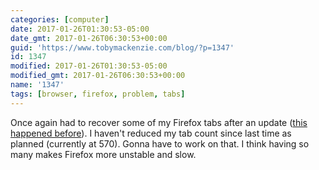 ```yaml
---
categories: [computer]
date: 2017-01-26T01:30:53-05:00
date_gmt: 2017-01-26T06:30:53+00:00
guid: 'https://www.tobymackenzie.com/blog/?p=1347'
id: 1347
modified: 2017-01-26T01:30:53-05:00
modified_gmt: 2017-01-26T06:30:53+00:00
name: '1347'
tags: [browser, firefox, problem, tabs]
---
```


Once again had to recover some of my Firefox tabs after an update ([this happened before](https://www.tobymackenzie.com/blog/2016/12/20/1315/)).  I haven't reduced my tab count since last time as planned (currently at 570).  Gonna have to work on that.  I think having so many makes Firefox more unstable and slow.
